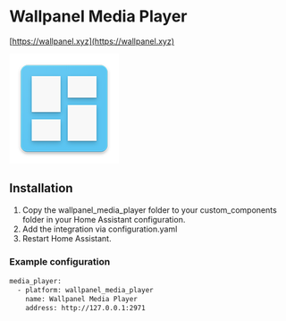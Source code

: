 # Wallpanel Media Player

[https://wallpanel.xyz](https://wallpanel.xyz)

![Icon](assets/logo.png)

## Installation

1. Copy the wallpanel_media_player folder to your custom_components folder in your Home Assistant configuration.
2. Add the integration via configuration.yaml
3. Restart Home Assistant.

### Example configuration

```
media_player:
  - platform: wallpanel_media_player
    name: Wallpanel Media Player
    address: http://127.0.0.1:2971
```

